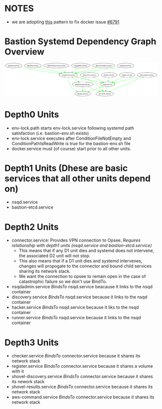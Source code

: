 # NOTES

* we are adopting [this](https://github.com/heatseeknyc/relay/commit/552517843322917cfdc278380d9d1e374d17a8fa) pattern to fix docker issue [#6791](https://github.com/docker/docker/issues/6791#issuecomment-72338100)

# Bastion Systemd Dependency Graph Overview

![Dependency Graph](./dependency_subgraph.png)

# Depth0 Units

* env-lock.path starts env-lock.service following systemd path satisfaction (i.e. bastion-env.sh exists)
* env-lock.service executes after ConditionFileNotEmpty and ConditionPathIsReadWrite is true for the bastion-env.sh file
* docker.service must (of course) start prior to all other units.

# Depth1 Units (Dhese are basic services that all other units depend on)

* nsqd.service
* bastion-etcd.service

# Depth2 Units

* connector.service: Provides VPN connection to Opsee.  _Requires relationship with depth1 units (nsqd.service and bastion-etcd.service)_
    - This means that if any D1 unit dies and systemd does not intervene, the associated D2 unit will not stop.
    - This also means that if a D1 unit dies and systemd intervenes, changes will propogate to the connector and bound child services sharing its network stack.
    - We want the connection to opsee to remain open in the case of catastrophic failure so we don't use BindTo.
* nsqdadmin.service _BindsTo_ nsqd.service beacause it links to the nsqd container
* discovery.service _BindsTo_ nsqd.service because it links to the nsqd container
* hacker.service _BindsTo_ nsqd.service because it liks to the nsqd container
* runner.service _BindsTo_ nsqd.service because it links to the nsqd container

# Depth3 Units

* checker.service _BindsTo_ connector.service because it shares its network stack
* register.service _BindsTo_ connector.service because it shares a volume with it
* shovel-discovery.service _BindsTo_ connector.service because it shares its nework stack
* shovel-results.service _BindsTo_ connector.service because it shares its network stack
* aws-command.service _BindsTo_ connector.service because it shares its network stack
